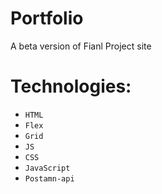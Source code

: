 # Portfolio

A beta version of Fianl Project site

# Technologies:

- `HTML`
- `Flex`
- `Grid`
- `JS`
- `CSS`
- `JavaScript`
- `Postamn-api`
 

